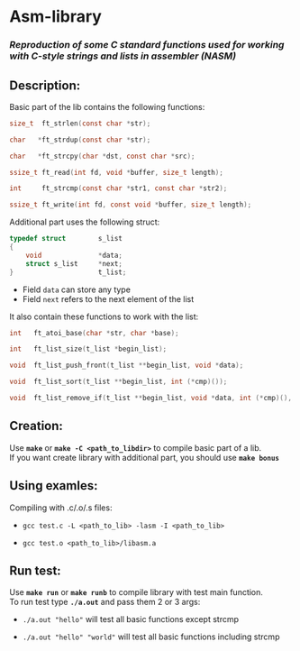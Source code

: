 # Asm-library
### _Reproduction of some C standard functions used for working with C-style strings and lists in assembler (NASM)_

## Description:
Basic part of the lib contains the following functions: </br>

```c 
size_t  ft_strlen(const char *str);

char   *ft_strdup(const char *str);

char   *ft_strcpy(char *dst, const char *src);

ssize_t ft_read(int fd, void *buffer, size_t length);

int     ft_strcmp(const char *str1, const char *str2);

ssize_t ft_write(int fd, const void *buffer, size_t length);

```

Additional part uses the following struct:

```c
typedef struct        s_list
{
    void              *data;
    struct s_list     *next;
}                     t_list;
```
* Field `data` can store any type </br>
* Field `next` refers to the next element of the list </br>

It also contain these functions to work with the list:

```c
int   ft_atoi_base(char *str, char *base);

int   ft_list_size(t_list *begin_list);

void  ft_list_push_front(t_list **begin_list, void *data);

void  ft_list_sort(t_list **begin_list, int (*cmp)());

void  ft_list_remove_if(t_list **begin_list, void *data, int (*cmp)(), void (*free_ctl)(void *));

```

## Creation:
Use **`make`** or **`make -C <path_to_libdir>`** to compile basic part of a lib. </br>
If you want create library with additional part, you should use **`make bonus`**

## Using examles:
Compiling with .c/.o/.s files: </br>
* `gcc test.c -L <path_to_lib> -lasm -I <path_to_lib>`</br>

* `gcc test.o <path_to_lib>/libasm.a` </br>

## Run test:
Use **`make run`** or **`make runb`** to compile library with test main function. </br>
To run test type **`./a.out`** and pass them 2 or 3 args:
* `./a.out "hello"` will test all basic functions except strcmp </br>

* `./a.out "hello" "world"` will test all basic functions including strcmp
